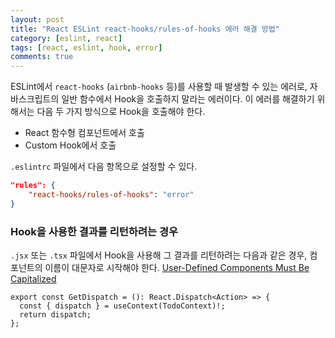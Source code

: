 ```yaml
---
layout: post
title: "React ESLint react-hooks/rules-of-hooks 에러 해결 방법"
category: [eslint, react]
tags: [react, eslint, hook, error]
comments: true
---
```


ESLint에서 `react-hooks` (`airbnb-hooks` 등)를 사용할 때 발생할 수 있는 에러로, 자바스크립트의 일반 함수에서 Hook을 호출하지 말라는 에러이다. 이 에러를 해결하기 위해서는 다음 두 가지 방식으로 Hook을 호출해야 한다.

- React 함수형 컴포넌트에서 호출
- Custom Hook에서 호출

`.eslintrc` 파일에서 다음 항목으로 설정할 수 있다.

```json
"rules": {
    "react-hooks/rules-of-hooks": "error"
}
```

### Hook을 사용한 결과를 리턴하려는 경우

`.jsx` 또는 `.tsx` 파일에서 Hook을 사용해 그 결과를 리턴하려는 다음과 같은 경우, 컴포넌트의 이름이 대문자로 시작해야 한다. [User-Defined Components Must Be Capitalized](https://reactjs.org/docs/jsx-in-depth.html#user-defined-components-must-be-capitalized)

```tsx
export const GetDispatch = (): React.Dispatch<Action> => {
  const { dispatch } = useContext(TodoContext)!;
  return dispatch;
};
```
